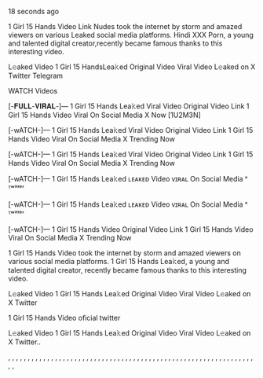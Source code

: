 18 seconds ago

1 Girl 15 Hands Video Link Nudes took the internet by storm and amazed viewers on various Leaked social media platforms. Hindi XXX Porn, a young and talented digital creator,recently became famous thanks to this interesting video.

L𝚎aked Video 1 Girl 15 HandsLea𝚔ed Original Video Viral Video L𝚎aked on X Twitter Telegram

WATCH Videos

[-𝐅𝐔𝐋𝐋-𝐕𝐈𝐑𝐀𝐋-]— 1 Girl 15 Hands Lea𝚔ed Viral Video Original Video Link 1 Girl 15 Hands Video Viral On Social Media X Now [1U2M3N]

[-wATCH-]— 1 Girl 15 Hands Lea𝚔ed Viral Video Original Video Link 1 Girl 15 Hands Video Viral On Social Media X Trending Now

[-wATCH-]— 1 Girl 15 Hands Lea𝚔ed Viral Video Original Video Link 1 Girl 15 Hands Video Viral On Social Media X Trending Now

[-wATCH-]— 1 Girl 15 Hands Lea𝚔ed ʟᴇᴀᴋᴇᴅ Video ᴠɪʀᴀʟ On Social Media ˣ ᵀʷⁱᵗᵗᵉʳ

[-wATCH-]— 1 Girl 15 Hands Lea𝚔ed ʟᴇᴀᴋᴇᴅ Video ᴠɪʀᴀʟ On Social Media ˣ ᵀʷⁱᵗᵗᵉʳ

[-wATCH-]— 1 Girl 15 Hands Video Original Video Link 1 Girl 15 Hands Video Viral On Social Media X Trending Now

1 Girl 15 Hands Video took the internet by storm and amazed viewers on various social media platforms. 1 Girl 15 Hands Lea𝚔ed, a young and talented digital creator, recently became famous thanks to this interesting video.

L𝚎aked Video 1 Girl 15 Hands Lea𝚔ed Original Video Viral Video L𝚎aked on X Twitter

1 Girl 15 Hands Video oficial twitter

L𝚎aked Video 1 Girl 15 Hands Lea𝚔ed Original Video Viral Video L𝚎aked on X Twitter..

, , , , , , , , , , , , , , , , , , , , , , , , , , , , , , , , , , , , , , , , , , , , , , , , , , , , , , , , , , , , , , , , ,
